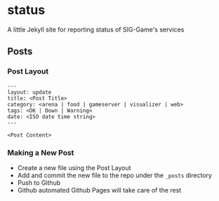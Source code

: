 status
======

A little Jekyll site for reporting status of SIG-Game's services


## Posts

### Post Layout

```plain
---
layout: update
title: <Post Title>
category: <arena | food | gameserver | visualizer | web>
tags: <OK | Down | Warning>
date: <ISO date time string>
---

<Post Content>
```

### Making a New Post

- Create a new file using the Post Layout
- Add and commit the new file to the repo under the `_posts` directory
- Push to Github
- Github automated Github Pages will take care of the rest
